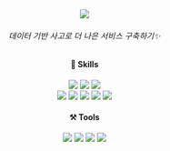 
<div align="center">
  <img src="https://capsule-render.vercel.app/api?type=venom&height=100&color=gradient&text=RABO's%20Repositoy&textBg=false&fontSize=70&section=header&reversal=false&fontAlign=50&animation=fadeIn&fontColor=dabae9">
</div>
<div align="center">
  <h6>데이터 기반 사고로 더 나은 서비스 구축하기✨</h6>
</div>
<div align="center">	
  	<h4>🌱 Skills</h4>
  <img src="https://img.shields.io/badge/MySQL-00000F?style=flat&logo=mysql&logoColor=white" />
  <img src="https://img.shields.io/badge/Microsoft_SQL_Server-CC2927?style=flat&logo=microsoft-sql-server&logoColor=white"> 
  <img src="https://img.shields.io/badge/Oracle-F80000?style=flat&logo=oracle&logoColor=black" />
  <br>
  <img src="https://img.shields.io/badge/Java-ED8B00?style=flat&logo=openjdk&logoColor=white" />
  <img src="https://img.shields.io/badge/JavaScript-F7DF1E?style=flat&logo=JavaScript&logoColor=white" />
  <img src="https://img.shields.io/badge/jQuery-0769AD?style=flat&logo=jquery&logoColor=white" />
	<img src="https://img.shields.io/badge/HTML5-E34F26?style=flat&logo=HTML5&logoColor=white" />
	<img src="https://img.shields.io/badge/CSS3-1572B6?style=flat&logo=CSS3&logoColor=white" />
	
</div>
<div align="center">
	<h4>⚒️ Tools</h4>
	<img src="https://img.shields.io/badge/Spring-6DB33F?style=flat&logo=spring&logoColor=white" />
	<img src="https://img.shields.io/badge/Eclipse-2C2255?style=flat&logo=eclipse&logoColor=white">
 	 <img src="https://img.shields.io/badge/Github-181717?style=flat&logo=github&logoColor=white" />
	<img src="https://img.shields.io/badge/Discord-5865F2?style=flat&logo=Discord&logoColor=white" />
</div>

<!--
<div align="center">
	<h4>📫 SNS & Email</h4>
	<a href="https://rabo93.tistory.com/" title="바로가기(새창)" target="_blank">
		<img src="https://img.shields.io/badge/tistory-ed461d?style=flat&logo=Tistory&logoColor=white" />
	</a>
</div>
-->





<!--
## Hi there 👋
-->
<!--
**rabo93/rabo93** is a ✨ _special_ ✨ repository because its `README.md` (this file) appears on your GitHub profile.

Here are some ideas to get you started:

- 🔭 I’m currently working on ...
- 🌱 I’m currently learning ...
- 👯 I’m looking to collaborate on ...
- 🤔 I’m looking for help with ...
- 💬 Ask me about ...
- 📫 How to reach me: ...
- 😄 Pronouns: ...
- ⚡ Fun fact: ...
-->
